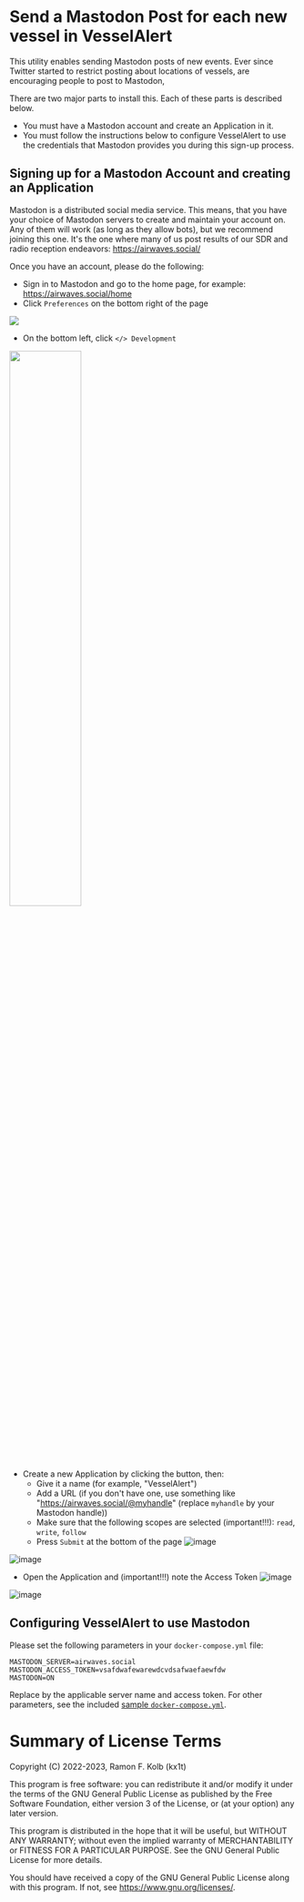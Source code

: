 # Send a Mastodon Post for each new vessel in VesselAlert
This utility enables sending Mastodon posts of new events. Ever since Twitter started to restrict posting about locations of vessels, are encouraging people to post to Mastodon,

There are two major parts to install this. Each of these parts is described below.

- You must have a Mastodon account and create an Application in it.
- You must follow the instructions below to configure VesselAlert to use the credentials that Mastodon provides you during this sign-up process.

## Signing up for a Mastodon Account and creating an Application

Mastodon is a distributed social media service. This means, that you have your choice of Mastodon servers to create and maintain your account on. Any of them will work (as long as they allow bots), but we recommend joining this one. It's the one where many of us post results of our SDR and radio reception endeavors: https://airwaves.social/

Once you have an account, please do the following:

- Sign in to Mastodon and go to the home page, for example: https://airwaves.social/home
- Click `Preferences` on the bottom right of the page
<img src="https://user-images.githubusercontent.com/15090643/208437930-ee33596d-5015-4283-923c-12913552f6db.png"/>

- On the bottom left, click `</> Development`
<img src="https://user-images.githubusercontent.com/15090643/208438201-27c29fec-cad9-43fe-88f6-c4009961b162.png" width="50%" />

- Create a new Application by clicking the button, then:
  - Give it a name (for example, "VesselAlert")
  - Add a URL (if you don't have one, use something like "https://airwaves.social/@myhandle" (replace `myhandle` by your Mastodon handle))
  - Make sure that the following scopes are selected (important!!!): `read`, `write`, `follow`
  - Press `Submit` at the bottom of the page
![image](https://user-images.githubusercontent.com/15090643/208438325-2f5dd1b7-ebd8-404e-8929-7bf5e7875037.png)

![image](https://user-images.githubusercontent.com/15090643/208438373-de1defdb-41ee-4528-a659-f2faa846733d.png)

- Open the Application and (important!!!) note the Access Token
![image](https://user-images.githubusercontent.com/15090643/208438462-b40cc847-f36c-4db7-bacb-54a68fae2cff.png)

![image](https://user-images.githubusercontent.com/15090643/208438987-3e1fd9c2-5ce9-46c0-92e9-20bb78f55a8c.png)

## Configuring VesselAlert to use Mastodon

Please set the following parameters in your `docker-compose.yml` file:

```
MASTODON_SERVER=airwaves.social
MASTODON_ACCESS_TOKEN=vsafdwafewarewdcvdsafwaefaewfdw
MASTODON=ON
```
Replace by the applicable server name and access token.
For other parameters, see the included [sample `docker-compose.yml`](docker-compose.yml).

# Summary of License Terms
Copyright (C) 2022-2023, Ramon F. Kolb (kx1t)

This program is free software: you can redistribute it and/or modify
it under the terms of the GNU General Public License as published by
the Free Software Foundation, either version 3 of the License, or
(at your option) any later version.

This program is distributed in the hope that it will be useful,
but WITHOUT ANY WARRANTY; without even the implied warranty of
MERCHANTABILITY or FITNESS FOR A PARTICULAR PURPOSE.  See the
GNU General Public License for more details.

You should have received a copy of the GNU General Public License
along with this program.  If not, see <https://www.gnu.org/licenses/>.
